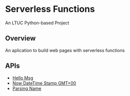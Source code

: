 # Serverless Functions

An LTUC Python-based Project

## Overview

An aplication to build web pages with serverless functions

## APIs

- [Hello Msg](https://serverless-seven-virid.vercel.app/api/hello)
- [Now DateTime Stamp GMT+00](https://serverless-seven-virid.vercel.app/api/date)
- [Parsing Name](https://serverless-seven-virid.vercel.app/api/parse?name=Suhaib_Ahmad)
